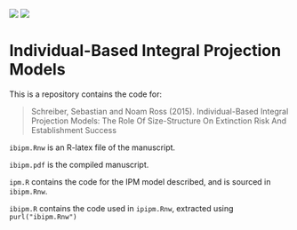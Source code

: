 [![](https://img.shields.io/packagist/l/doctrine/orm.svg)](https://github.com/noamross/ibipm/blob/master/LICENSE.md)
[![](https://licensebuttons.net/l/by/3.0/80x15.png)](https://github.com/noamross/ibipm/blob/master/LICENSE.md)

# Individual-Based Integral Projection Models

This is a repository contains the code for:

> Schreiber, Sebastian and Noam Ross (2015). Individual-Based Integral Projection
Models: The Role Of Size-Structure On Extinction Risk And Establishment
Success

`ibipm.Rnw` is an R-latex file of the manuscript.

`ibipm.pdf` is the compiled manuscript.

`ipm.R` contains the code for the IPM model described, and is sourced in
`ibipm.Rnw`.

`ibipm.R` contains the code used in `ipipm.Rnw`, extracted using `purl("ibipm.Rnw")`

